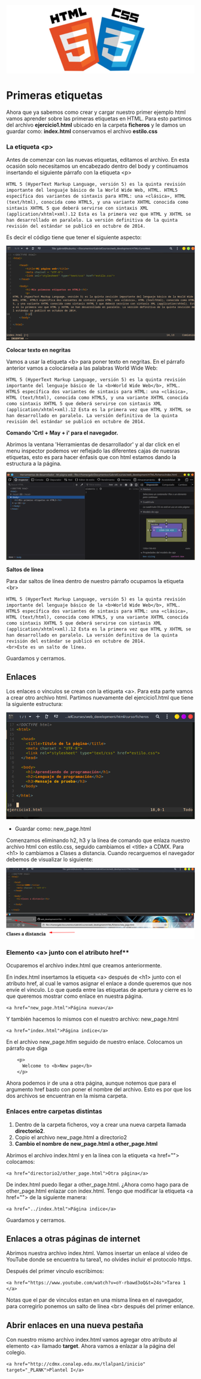 ![](https://raw.githubusercontent.com/GabrielCourses/web_development/main/html/image/curso.png)

# Primeras etiquetas

Ahora que ya sabemos como crear y cargar nuestro primer ejemplo html vamos aprender sobre las primeras etiquetas en HTML. Para esto partimos del archivo **ejercicio1.html** ubicado en la carpeta **ficheros** y le damos un guardar como: **index.html** conservamos el archivo **estilo.css**

### La etiqueta \<p\>

Antes de comenzar con las nuevas etiquetas, editamos el archivo. En esta ocasión solo necesitamos un encabezado dentro del body y continuamos insertando el siguiente párrafo con la etiqueta \<p\>

```
HTML 5 (HyperText Markup Language, versión 5) es la quinta revisión importante del lenguaje básico de la World Wide Web, HTML. HTML5 específica dos variantes de sintaxis para HTML: una «clásica», HTML (text/html), conocida como HTML5, y una variante XHTML conocida como sintaxis XHTML 5 que deberá servirse con sintaxis XML (application/xhtml+xml).1​2​ Esta es la primera vez que HTML y XHTML se han desarrollado en paralelo. La versión definitiva de la quinta revisión del estándar se publicó en octubre de 2014. 
```

Es decir el código tiene que tener el siguiente aspecto:

![](https://raw.githubusercontent.com/GabrielCourses/web_development/main/html/image/p.png)

**Colocar texto en negritas**

Vamos a usar la etiqueta \<b\> para poner texto en negritas. En el párrafo anterior vamos a colocársela a las palabras World Wide Web:

```
HTML 5 (HyperText Markup Language, versión 5) es la quinta revisión importante del lenguaje básico de la <b>World Wide Web</b>, HTML. HTML5 específica dos variantes de sintaxis para HTML: una «clásica», HTML (text/html), conocida como HTML5, y una variante XHTML conocida como sintaxis XHTML 5 que deberá servirse con sintaxis XML (application/xhtml+xml).1​2​ Esta es la primera vez que HTML y XHTML se han desarrollado en paralelo. La versión definitiva de la quinta revisión del estándar se publicó en octubre de 2014. 
```

**Comando 'Crtl + May + i' para el navegador.**

Abrimos la ventana 'Herramientas de desarrollador' y al dar click en el menu inspector podemos ver reflejado las diferentes cajas de nuesras etiquetas, esto es para hacer énfasis que con html estamos dando la estructura a la página.

![](https://raw.githubusercontent.com/GabrielCourses/web_development/main/html/image/tools_browser.png)

**Saltos de línea**

Para dar saltos de línea dentro de nuestro párrafo ocupamos la etiqueta \<br\>

```
HTML 5 (HyperText Markup Language, versión 5) es la quinta revisión importante del lenguaje básico de la <b>World Wide Web</b>, HTML. HTML5 específica dos variantes de sintaxis para HTML: una «clásica», HTML (text/html), conocida como HTML5, y una variante XHTML conocida como sintaxis XHTML 5 que deberá servirse con sintaxis XML (application/xhtml+xml).1​2​ Esta es la primera vez que HTML y XHTML se han desarrollado en paralelo. La versión definitiva de la quinta revisión del estándar se publicó en octubre de 2014.
<br>Este es un salto de línea.
```

Guardamos y cerramos.

## Enlaces

Los enlaces o vínculos se crean con la etiqueta \<a\>. Para esta parte vamos a crear otro archivo html. Partimos nuevamente del ejercicio1.html que tiene la siguiente estructura:

![](https://raw.githubusercontent.com/GabrielCourses/web_development/main/html/image/ejercicio1.png)

- Guardar como: new_page.html

Comenzamos eliminando h2, h3 y la línea de comando que enlaza nuestro archivo html con estilo.css, seguido cambiamos el \<title\> a CDMX. Para \<h1\> lo cambiamos a Clases a distancia. Cuando recarguemos el navegador debemos de visualizar lo siguiente:

![](https://raw.githubusercontent.com/GabrielCourses/web_development/main/html/image/cdmx.png)

### Elemento \<a\> junto con el atributo href**

Ocuparemos el archivo index.html que creamos anteriormente.

En index.html insertamos la etiqueta \<a\> después de \<h1\> junto con el atributo href, al cual le vamos asignar el enlace a donde queremos que nos envíe el vinculo. Lo que queda entre las etiquetas de apertura y cierre es lo que queremos mostrar como enlace en nuestra página.

```
<a href="new_page.html">Página nueva</a>
```

Y también hacemos lo mismos con el nuestro archivo: new_page.html

```
<a href="index.html">Página indice</a>
```

En el archivo new_page.htlm seguido de nuestro enlace. Colocamos un párrafo que diga 

```
    <p>
      Welcome to <b>New page</b>
    </p>
```

Ahora podemos ir de una a otra página, aunque notemos que para el argumento href basto con poner el nombre del archivo. Esto es por que los dos archivos se encuentran en la misma carpeta.

### Enlaces entre carpetas distintas

1. Dentro de la carpeta ficheros, voy a crear una nueva carpeta llamada **directorio2**.
2. Copio el archivo new_page.html a directorio2
3. **Cambio el nombre de new\_page.html a other\_page.html**

Abrimos el archivo index.html y en la línea con la etiqueta \<a href=""\> colocamos:

```
<a href="directorio2/other_page.html">Otra página</a>
```

De index.html puedo llegar a other_page.html. ¿Ahora como hago para de other\_page.html enlazar con index.html. Tengo que modificar la etiqueta \<a href=""\> de la siguiente manera:

```
<a href="../index.html">Página indice</a>
```

Guardamos y cerramos.

## Enlaces a otras páginas de internet

Abrimos nuestra archivo index.html. Vamos insertar un enlace al video de YouTube donde se encuentra tu tarea1, no olvides incluir el protocolo https. 

Después del primer vinculo escribimos:

```
<a href="https://www.youtube.com/watch?v=oY-rbawd3oQ&t=24s">Tarea 1 </a>
``` 

Notas que el par de vinculos estan en una misma línea en el navegador, para corregirlo ponemos un salto de línea \<br\> después del primer enlance.

## Abrir enlaces en una nueva pestaña

Con nuestro mismo archivo index.html vamos agregar otro atributo al elemento \<a\> llamado **target**. Ahora vamos a enlazar a la página del colegio.

```
<a href="http://cdmx.conalep.edu.mx/tlalpan1/inicio" target="_PLANK">Plantel I</a>
```
